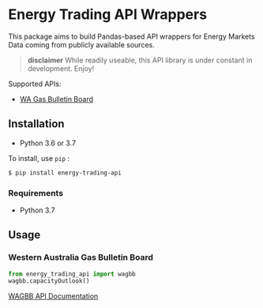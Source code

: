 # Energy Trading API Wrappers
This package aims to build Pandas-based API wrappers for Energy Markets Data coming from publicly available sources.


> **disclaimer** While readily useable, this API library is under constant in development. Enjoy!

Supported APIs:

- [WA Gas Bulletin Board](https://gbbwa.aemo.com.au/)

## Installation
* Python 3.6 or 3.7

To install,  use `pip` :
```bash
$ pip install energy-trading-api
```

### Requirements
* Python 3.7


## Usage

### Western Australia Gas Bulletin Board
```python
from energy_trading_api import wagbb 
wagbb.capacityOutlook()
```    
[WAGBB API Documentation](https://gbbwa.aemo.com.au/api/v1/document/1f2bc41e-3e42-41eb-86f7-4a10d2d6e4bc/content)
